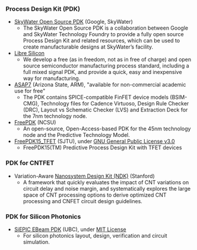 ### Process Design Kit (PDK)
+ [SkyWater Open Source PDK](https://github.com/google/skywater-pdk) (Google, SkyWater)
  - The SkyWater Open Source PDK is a collaboration between Google and SkyWater Technology Foundry to provide a fully open source Process Design Kit and related resources, which can be used to create manufacturable designs at SkyWater’s facility.
+ [Libre Silicon](https://libresilicon.com/)
  - We develop a free (as in freedom, not as in free of charge) and open source semiconductor manufacturing process standard, including a full mixed signal PDK, and provide a quick, easy and inexpensive way for manufacturing.
+ [ASAP7](http://asap.asu.edu/asap/) (Arizona State, ARM), "available for non-commercial academic use for free"
  - The PDK contains SPICE-compatible FinFET device models (BSIM-CMG), Technology files for Cadence Virtuoso, Design Rule Checker (DRC), Layout vs Schematic Checker (LVS) and Extraction Deck for the 7nm technology node.
+ [FreePDK](https://www.eda.ncsu.edu/wiki/FreePDK) (NCSU)
  - An open-source, Open-Access-based PDK for the 45nm technology node and the Predictive Technology Model.
+ [FreePDK15_TFET](https://github.com/SJTU-YONGFU-RESEARCH-GRP/FreePDK15_TFET) (SJTU), under [GNU General Public License v3.0](https://github.com/SJTU-YONGFU-RESEARCH-GRP/FreePDK15_TFET/blob/main/LICENSE)
  - FreePDK15(TM) Predictive Process Design Kit with TFET devices

### PDK for CNTFET
- Variation-Aware [Nanosystem Design Kit (NDK)](https://nanohub.org/resources/22582) (Stanford)
  - A framework that quickly evaluates the impact of CNT variations on circuit delay and noise margin, and systematically explores the large space of CNT processing options to derive optimized CNT processing and CNFET circuit design guidelines.

### PDK for Silicon Photonics
- [SiEPIC EBeam PDK](https://github.com/SiEPIC/SiEPIC_EBeam_PDK) (UBC), under [MIT License](https://github.com/SiEPIC/SiEPIC_EBeam_PDK/blob/master/LICENSE.md)
  - For silicon photonics layout, design, verification and circuit simulation.
